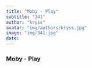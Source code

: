 ```yaml
---
title: "Moby - Play"
subtitle: "341"
author: "kryss"
avatar: "img/authors/kryss.jpg"
image: "img/341.jpg"
date:
---
```


### Moby - Play
